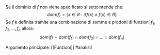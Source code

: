 Se il dominio di $f$ non viene specificato si sottointende che:$$dom(f)=\{ x\in R : \exists f(x) \land f(x)\in R \}$$
Se $f$ è definita tramite una combinazione di somme e prodotti di funzioni $f_{1},f_{2},\ldots,f_{n}$ allora:$$dom(f)= dom(f_{1})\cap dom(f_{2})\cap\ldots\cap dom(f_{n})$$


Argomento principale: [[Funzioni]]
#analisi1 